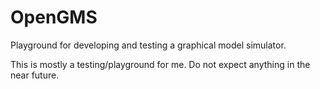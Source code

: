 OpenGMS
=======

Playground for developing and testing a graphical model simulator.

This is mostly a testing/playground for me. Do not expect anything in the near future.